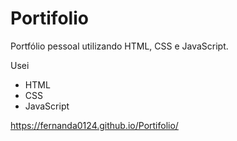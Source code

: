 # Portifolio
Portfólio pessoal utilizando HTML, CSS e JavaScript.

Usei 
- HTML
- CSS
- JavaScript

https://fernanda0124.github.io/Portifolio/ 
